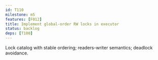 ```yaml
---
id: T110
milestone: m5
features: [F012]
title: Implement global-order RW locks in executor
status: backlog
deps: [T100]
---
```


Lock catalog with stable ordering; readers-writer semantics; deadlock avoidance.
